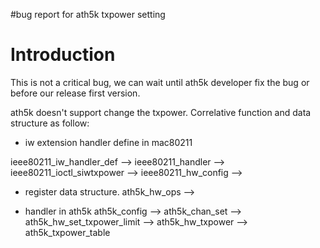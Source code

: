 #bug report for ath5k txpower setting

# Introduction #

This is not a critical bug, we can wait until ath5k developer fix the bug or before our release first version.

ath5k doesn't support change the txpower. Correlative function and data structure as follow:

  * iw extension handler define in mac80211

ieee80211\_iw\_handler\_def --> ieee80211\_handler -->
ieee80211\_ioctl\_siwtxpower --> ieee80211\_hw\_config -->

  * register data structure.
ath5k\_hw\_ops -->

  * handler in ath5k
ath5k\_config --> ath5k\_chan\_set --> ath5k\_hw\_set\_txpower\_limit --> ath5k\_hw\_txpower --> ath5k\_txpower\_table